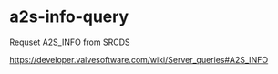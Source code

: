 a2s-info-query
==============

Requset A2S_INFO from SRCDS


https://developer.valvesoftware.com/wiki/Server_queries#A2S_INFO
